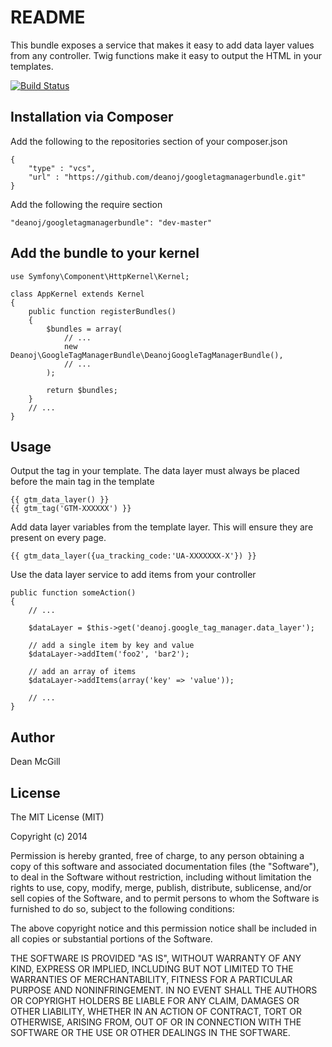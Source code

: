 # README

This bundle exposes a service that makes it easy to add data layer values from any controller. Twig functions make
it easy to output the HTML in your templates.

[![Build Status](https://travis-ci.org/deanoj/GoogleTagManagerBundle.svg?branch=master)](https://travis-ci.org/deanoj/GoogleTagManagerBundle)

## Installation via Composer

Add the following to the repositories section of your composer.json

	{
		"type" : "vcs",
		"url" : "https://github.com/deanoj/googletagmanagerbundle.git"
	}
	
Add the following the require section

	"deanoj/googletagmanagerbundle": "dev-master"
	
## Add the bundle to your kernel

	use Symfony\Component\HttpKernel\Kernel;

	class AppKernel extends Kernel
	{
		public function registerBundles()
		{
			$bundles = array(
				// ...
				new Deanoj\GoogleTagManagerBundle\DeanojGoogleTagManagerBundle(),
				// ...
			);
			
			return $bundles;
		}
		// ...
	}

## Usage

Output the tag in your template. The data layer must always be placed before the main tag in the template

    {{ gtm_data_layer() }}
    {{ gtm_tag('GTM-XXXXXX') }}

Add data layer variables from the template layer. This will ensure they are present on every page.

    {{ gtm_data_layer({ua_tracking_code:'UA-XXXXXXX-X'}) }}

Use the data layer service to add items from your controller

    public function someAction()
    {
        // ...

        $dataLayer = $this->get('deanoj.google_tag_manager.data_layer');

        // add a single item by key and value
        $dataLayer->addItem('foo2', 'bar2');

        // add an array of items
        $dataLayer->addItems(array('key' => 'value'));

        // ...
    }

## Author

Dean McGill

## License

The MIT License (MIT)

Copyright (c) 2014

Permission is hereby granted, free of charge, to any person obtaining a copy
of this software and associated documentation files (the "Software"), to deal
in the Software without restriction, including without limitation the rights
to use, copy, modify, merge, publish, distribute, sublicense, and/or sell
copies of the Software, and to permit persons to whom the Software is
furnished to do so, subject to the following conditions:

The above copyright notice and this permission notice shall be included in all
copies or substantial portions of the Software.

THE SOFTWARE IS PROVIDED "AS IS", WITHOUT WARRANTY OF ANY KIND, EXPRESS OR
IMPLIED, INCLUDING BUT NOT LIMITED TO THE WARRANTIES OF MERCHANTABILITY,
FITNESS FOR A PARTICULAR PURPOSE AND NONINFRINGEMENT. IN NO EVENT SHALL THE
AUTHORS OR COPYRIGHT HOLDERS BE LIABLE FOR ANY CLAIM, DAMAGES OR OTHER
LIABILITY, WHETHER IN AN ACTION OF CONTRACT, TORT OR OTHERWISE, ARISING FROM,
OUT OF OR IN CONNECTION WITH THE SOFTWARE OR THE USE OR OTHER DEALINGS IN THE
SOFTWARE.
